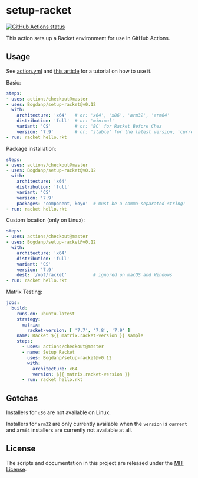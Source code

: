 # setup-racket

<p align="left">
  <a href="https://github.com/Bogdanp/setup-racket/actions?query=workflow%3A%22CI%22"><img alt="GitHub Actions status" src="https://github.com/Bogdanp/setup-racket/workflows/CI/badge.svg"></a>
</p>

This action sets up a Racket environment for use in GitHub Actions.

## Usage

See [action.yml](action.yml) and [this article][article] for a
tutorial on how to use it.

Basic:

```yaml
steps:
- uses: actions/checkout@master
- uses: Bogdanp/setup-racket@v0.12
  with:
    architecture: 'x64'   # or: 'x64', 'x86', 'arm32', 'arm64'
    distribution: 'full'  # or: 'minimal'
    variant: 'CS'         # or: 'BC' for Racket Before Chez
    version: '7.9'        # or: 'stable' for the latest version, 'current' for the latest snapshot
- run: racket hello.rkt
```

Package installation:

```yaml
steps:
- uses: actions/checkout@master
- uses: Bogdanp/setup-racket@v0.12
  with:
    architecture: 'x64'
    distribution: 'full'
    variant: 'CS'
    version: '7.9'
    packages: 'component, koyo'  # must be a comma-separated string!
- run: racket hello.rkt
```

Custom location (only on Linux):

```yaml
steps:
- uses: actions/checkout@master
- uses: Bogdanp/setup-racket@v0.12
  with:
    architecture: 'x64'
    distribution: 'full'
    variant: 'CS'
    version: '7.9'
    dest: '/opt/racket'          # ignored on macOS and Windows
- run: racket hello.rkt
```

Matrix Testing:

```yaml
jobs:
  build:
    runs-on: ubuntu-latest
    strategy:
      matrix:
        racket-version: [ '7.7', '7.8', '7.9' ]
    name: Racket ${{ matrix.racket-version }} sample
    steps:
      - uses: actions/checkout@master
      - name: Setup Racket
        uses: Bogdanp/setup-racket@v0.12
        with:
          architecture: x64
          version: ${{ matrix.racket-version }}
      - run: racket hello.rkt
```

## Gotchas

Installers for `x86` are not available on Linux.

Installers for `arm32` are only currently available when the `version`
is `current` and `arm64` installers are currently not available at
all.


## License

The scripts and documentation in this project are released under the [MIT License](LICENSE).

[article]: https://defn.io/2020/05/05/github-actions-for-racket-revised/
